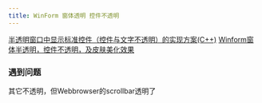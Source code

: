 ```yaml
---
title: WinForm 窗体透明 控件不透明
---
```




[半透明窗口中显示标准控件（控件与文字不透明）的实现方案(C++)](http://blog.csdn.net/harbinzju/article/details/7907127)
[Winform窗体半透明，控件不透明，及皮肤美化效果](http://blog.csdn.net/wanlong360599336/article/details/7553568)

### 遇到问题

其它不透明，但Webbrowser的scrollbar透明了